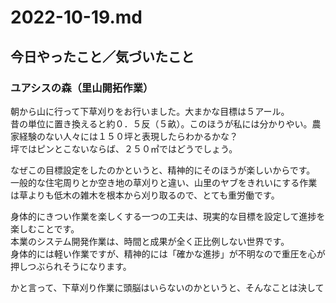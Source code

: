 # 2022-10-19.md  

## 今日やったこと／気づいたこと

### ユアシスの森（里山開拓作業）  

朝から山に行って下草刈りをお行いました。大まかな目標は５アール。  
昔の単位に置き換えると約０．５反（５畝）。このほうが私には分かりやい。農家経験のない人々には１５０坪と表現したらわかるかな？  
坪ではピンとこないならば、２５０㎡ではどうでしょう。  

なぜこの目標設定をしたのかというと、精神的にそのほうが楽しいからです。  
一般的な住宅周りとか空き地の草刈りと違い、山里のヤブをきれいにする作業は草よりも低木の雑木を根本から刈り取るので、とても重労働です。  

身体的にきつい作業を楽しくする一つの工夫は、現実的な目標を設定して進捗を楽しむことです。  
本業のシステム開発作業は、時間と成果が全く正比例しない世界です。  
身体的には軽い作業ですが、精神的には「確かな進捗」が不明なので重圧を心が押しつぶられそうになります。  

かと言って、下草刈り作業に頭脳はいらないのかというと、そんなことは決して
